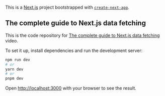 This is a [Next.js](https://nextjs.org/) project bootstrapped with [`create-next-app`](https://github.com/vercel/next.js/tree/canary/packages/create-next-app).

## The complete guide to Next.js data fetching

This is the code repository for [The complete guide to Next.js data fetching](https://youtu.be/IfJaGxIqijE) video.

To set it up, install dependencies and run the development server:

```bash
npm run dev
# or
yarn dev
# or
pnpm dev
```

Open [http://localhost:3000](http://localhost:3000) with your browser to see the result.
